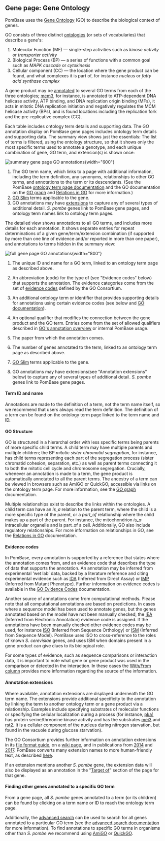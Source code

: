 ## Gene page: Gene Ontology

PomBase uses the [Gene Ontology](http://www.geneontology.org/) (GO) to
describe the biological context of genes.

GO consists of three distinct
[ontologies](http://www.geneontology.org/docs/ontology-documentation/)
(or sets of vocabularies) that describe a gene's:

1.  Molecular Function (MF) — single-step activities such as *kinase
    activity* or *transporter activity*
2.  Biological Process (BP) — a series of functions with a common goal
    such as *MAPK cascade* or *cytokinesis*
3.  Cellular component (CC) — the location where the gene product can be
    found, and what complexes it is part of, for instance *nucleus* or
    *fatty acid synthase complex*

A gene product may be
[annotated](http://www.geneontology.org/docs/go-annotations/) to several GO
terms from each of the three ontologies; [mcm3](/gene/SPCC1682.02c),
for instance, is annotated to ATP-dependent DNA helicase activity, ATP
binding, and DNA replication origin binding (MFs), it acts in mitotic
DNA replication initiation and negatively regulates the MCM helicase
activity (BPs), and is found locations including the replication fork
and the pre-replicative complex (CC).

Each table includes ontology term details and supporting data. The GO
annotation display on PomBase gene pages includes ontology term
details and supporting data. The summary view shows just the
essentials: The list of terms is filtered, using the ontology
structure, so that it shows only the most specific terms used to
annotate a genotype, and each unique combination of gene, GO term, and
extension(s) is shown once:

![summary gene page GO annotations](assets/go_gene_page_summary.png){width="600"}

1.  The GO term name, which links to a page with additional
    information, including the term definition, any synonyms,
    relationships to other GO terms, and annotations to the
    term or its descendants. (See the PomBase [ontology term page documentation](/documentation/ontology-term-page) and the GO
    documentation on the [GO graph](http://geneontology.org/docs/ontology-documentation/) and
    [Relations in GO](http://geneontology.org/docs/ontology-relations/) for
    more information.)
2.  [GO Slim](documentation/pombase-go-slim-documentation) terms
    applicable to the gene.
3.  GO annotations may have [extensions](#annotation-extensions) to capture any of
    several types of additional detail. *S. pombe* genes link to PomBase
    gene pages, and ontology term names link to ontology term pages.

The detailed view shows annotations to all GO terms, and includes more
details for each annotation. It shows separate entries for repeat
determinations of a given gene/term/extension combination (if
supported by more than one line of evidence and/or reported in more
than one paper), and annotations to terms hidden in the summary view:


![full gene page GO annotations](assets/go_gene_page_full.png){width="800"}


1.  The unique ID and name for a GO term, linked to an ontology
    term page as described above.
2.  An abbreviation (code) for the type of (see "Evidence codes" below) that
    supports the annotation. The evidence categories come from the set
    of [evidence codes](http://geneontology.org/docs/guide-go-evidence-codes/)
    defined by the GO Consortium.

3.  An additional ontology term or identifier that provides supporting
    details for annotations using certain evidence codes (see below
    and [GO documentation](http://geneontology.org/docs/go-annotation-file-gaf-format-2.1/)).
4.  An optional qualifier that modifies the connection between the
    gene product and the GO term. Entries come from the set of allowed qualifiers described in
    [GO's annotation overview](http://geneontology.org/docs/go-annotations/)
    or internal PomBase usage.
5.  The paper from which the annotation comes.
6.  The number of genes annotated to the term, linked to an ontology
    term page as described above.
7.  [GO Slim](/browse-curation/fission-yeast-go-slim-terms) terms
    applicable to the gene.
8.  GO annotations may have extensions(see "Annotation extensions" below) to capture any of
    several types of additional detail. *S. pombe* genes link to PomBase
    gene pages.

#### Term ID and name ####

Annotations are made to the definition of a term, not the term name
itself, so we recommend that users always read the term
definition. The definition of a term can be found on the ontology term
page linked to the term name and ID.

#### GO Structure ####

GO is structured in a hierarchal order with less specific terms being
parents of more specific child terms. A child term may have multiple
parents and multiple children; the BP *mitotic sister chromatid
segregation*, for instance, has child terms representing each part of
the segregation process (sister chromatid cohesion, separation, etc.)
as well as parent terms connecting it to both the mitotic cell cycle
and chromosome segregation.  Crucially, whenever an annotation is made
to a term, the gene product is automatically annotated to all the
parent terms. The ancestry of a term can be viewed in browsers such as
AmiGO or QuickGO, accessible via links on the ontology term page. For
more information, see the [GO graph](http://geneontology.org/docs/ontology-documentation/)
documentation.

Multiple relationships exist to describe the links within the
ontologies. A child term can have an *is\_a* relation to the parent
term, where the child is a more specific type of the parent, or a
*part\_of* relationship where the child makes up a part of the parent.
For instance, the mitochondrion *is\_a* intracellular organelle and is
part\_of a cell. Additionally, GO also include regulatory relationships.
For more information on relationships in GO, see the 
[Relations in GO](http://geneontology.org/docs/ontology-relations/)
documentation.

#### Evidence codes ####

In PomBase, every annotation is supported by a reference that states
where the annotation comes from, and an evidence code that describes
the type of data that supports the annotation. An annotation may be
inferred from experimental ‘wet lab’ data, backed by a literature
reference and citing experimental evidence such as
<a href="http://wiki.geneontology.org/index.php/Inferred_from_Direct_Assay_(IDA)">IDA</a>
(Inferred from Direct Assay) or <a href="http://wiki.geneontology.org/index.php/Inferred_from_Mutant_Phenotype_(IMP)">IMP</a>
(Inferred from Mutant Phenotype). Further information on evidence
codes is available in the [GO Evidence Codes](http://geneontology.org/docs/guide-go-evidence-codes/)
documentation.

Another source of annotations come from computational methods. Please
note that all computational annotations are based on predictions. In
cases where a sequence model has been used to annotate genes, but the
genes annotated based on the model have not been manually checked, the
<a href="http://wiki.geneontology.org/index.php/Inferred_from_Electronic_Annotation_(IEA)">IEA</a>
(Inferred from Electronic Annotation) evidence code is assigned. If
the annotations have been manually checked other evidence codes may be
used, for instance
<a href="http://wiki.geneontology.org/index.php/Inferred_from_Sequence_Orthology_(ISO)">ISO</a>
(Inferred from Sequence Orthology) or
<a href="http://wiki.geneontology.org/index.php/Inferred_from_Sequence_Model_(ISM)">ISM</a>
(Inferred from Sequence Model). PomBase uses ISO to cross-reference to
the roles of known *S. cerevisiae* genes, and uses ISM when domains
present in a gene product can give clues to its biological role.

For some types of evidence, such as sequence comparisons or
interaction data, it is important to note what gene or gene product
was used in the comparison or detected in the interaction. In these
cases the [With/From column](http://geneontology.org/docs/go-annotation-file-gaf-format-2.1/)
provides more information regarding the source of the information.

#### Annotation extensions ####

Where available, annotation extensions are displayed underneath the GO
term name. The extensions provide additional specificity to the
annotation by linking the term to another ontology term or a gene
product via a relationship. Examples include specifying substrates of
molecular functions or specifying the cellular localization during a
process (for instance, [pka1](/gene/SPBC106.10) has protein
serine/threonine kinase activity and has the substrates
[mei3](/gene/SPBC119.04) and [rst2](/gene/SPAC6F12.02). It is a
cellular component of the nucleus during nitrogen starvation, but
found in the vacuole during glucose starvation).

The GO Consortium provides further information on annotation
extensions in its [file format guide](http://geneontology.org/docs/go-annotation-file-gaf-format-2.1/),
on a [wiki page](http://wiki.geneontology.org/index.php/Annotation_Extension),
and in publications from [2014](https://www.ncbi.nlm.nih.gov/pubmed/?term=24885854) and [2017](https://www.ncbi.nlm.nih.gov/pubmed/?term=27812947).
PomBase converts many extension names to more human-friendly text, as
described [here](/documentation/annotation-extension-relation-display).

If an extension mentions another *S. pombe* gene, the extension data
will also be displayed as an annotation in the "[Target of](/documentation/gene-page-target)" 
section of the page for that gene.

#### Finding other genes annotated to a specific GO term ####

From a gene page, all *S. pombe* genes annotated to a term (or its
children) can be found by clicking on a term name or ID to reach the
ontology term page.

Additionally, the [advanced search](/query) can be used to search for
all genes annotated to a particular GO term (see the [advanced search documentation](/documentation/advanced-search) 
for more information). To find annotations to specific GO terms in organisms
other than *S. pombe* we recommend using
[AmiGO](http://amigo.geneontology.org) or
[QuickGO](http://www.ebi.ac.uk/QuickGO).
